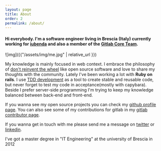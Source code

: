 ```yaml
---
layout: page
title: About
order: 2
permalink: /about/
---
```

<h4>
Hi everybody. I'm a software engineer living in Brescia (Italy) currently working for <a href="https://www.iubenda.com/en/" target="blank">iubenda</a> and also a member of the <a href="https://about.gitlab.com/core-team/" target="_blank">Gitlab Core Team</a>.
</h4>
![img]({{"/assets/img/me.jpg" | relative_url }})

My knowledge is mainly focused in web context. I embrace the philosophy of
<a href="http://en.wikipedia.org/wiki/Reinventing_the_wheel" target="blank">don't reinvent the wheel</a>
like open source software and love to share my thoughts with the community.
Lately I've been working a lot with <b>Ruby on rails</b>. I use
<a href="http://en.wikipedia.org/wiki/Test-driven_development" target="blank">TDD development</a> as a tool to
create stable and reusable code, but never forget to test my code in acceptance(mostly with capybara).
Beside I prefer server-side programming I'm trying to keep my knowledge balanced between back-end and front-end.

If you wanna see my open source projects you can check my <a href="https://github.com/intrip" target="blank">github profile page</a>. You can also see some of my contributions for gitlab in my <a href="http://contributors.gitlab.com/contributors/jacopo/commits" target="blank">gitlab contributor page</a>.

If you wanna get in touch with me please send me a message on <a href="https://twitter.com/{{ site.twitter_username }}" title="JacopoBeschi" target="_blank">twitter</a> or <a href="http://www.linkedin.com/in/{{ site.linkedin_username }}" title="jacopobeschi" target="_blank">linkedin</a>.

I've got a master degree in "IT Engineering" at the university of Brescia in 2012

